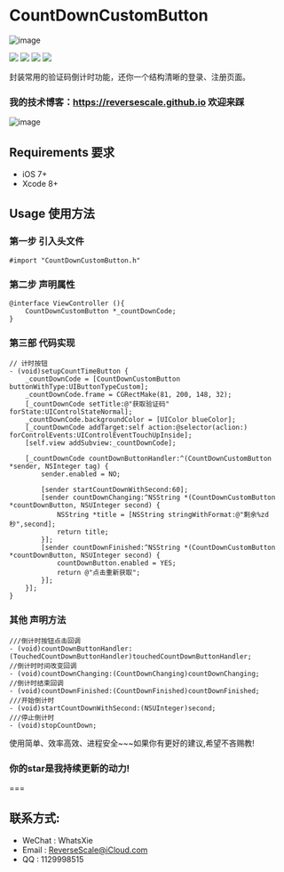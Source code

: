 # CountDownCustomButton

![image](http://og1yl0w9z.bkt.clouddn.com/17-7-4/60056879.jpg)

![](https://img.shields.io/badge/platform-iOS-red.svg) ![](https://img.shields.io/badge/language-Objective--C-orange.svg) ![](https://img.shields.io/badge/download-254K-brightgreen.svg
) ![](https://img.shields.io/badge/license-MIT%20License-brightgreen.svg) 

封装常用的验证码倒计时功能，还你一个结构清晰的登录、注册页面。

### 我的技术博客：https://reversescale.github.io 欢迎来踩

![image](http://og1yl0w9z.bkt.clouddn.com/17-7-4/31536145.jpg)

## Requirements 要求
* iOS 7+
* Xcode 8+

## Usage 使用方法
### 第一步 引入头文件
```
#import "CountDownCustomButton.h"
```
### 第二步 声明属性
```
@interface ViewController (){
    CountDownCustomButton *_countDownCode;
}
```
### 第三部 代码实现
```
// 计时按钮
- (void)setupCountTimeButton {
    _countDownCode = [CountDownCustomButton buttonWithType:UIButtonTypeCustom];
    _countDownCode.frame = CGRectMake(81, 200, 148, 32);
    [_countDownCode setTitle:@"获取验证码" forState:UIControlStateNormal];
    _countDownCode.backgroundColor = [UIColor blueColor];
    [_countDownCode addTarget:self action:@selector(aclion:) forControlEvents:UIControlEventTouchUpInside];
    [self.view addSubview:_countDownCode];
    
    [_countDownCode countDownButtonHandler:^(CountDownCustomButton *sender, NSInteger tag) {
        sender.enabled = NO;
        
        [sender startCountDownWithSecond:60];
        [sender countDownChanging:^NSString *(CountDownCustomButton *countDownButton, NSUInteger second) {
            NSString *title = [NSString stringWithFormat:@"剩余%zd秒",second];
            return title;
        }];
        [sender countDownFinished:^NSString *(CountDownCustomButton *countDownButton, NSUInteger second) {
            countDownButton.enabled = YES;
            return @"点击重新获取";
        }];
    }];
}
```
### 其他 声明方法
```
///倒计时按钮点击回调
- (void)countDownButtonHandler:(TouchedCountDownButtonHandler)touchedCountDownButtonHandler;
//倒计时时间改变回调
- (void)countDownChanging:(CountDownChanging)countDownChanging;
//倒计时结束回调
- (void)countDownFinished:(CountDownFinished)countDownFinished;
///开始倒计时
- (void)startCountDownWithSecond:(NSUInteger)second;
///停止倒计时
- (void)stopCountDown;
```

使用简单、效率高效、进程安全~~~如果你有更好的建议,希望不吝赐教!
### 你的star是我持续更新的动力!
===

## 联系方式:
* WeChat : WhatsXie
* Email : ReverseScale@iCloud.com
* QQ : 1129998515


